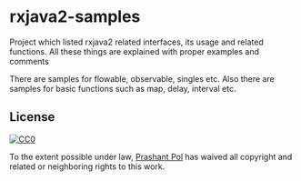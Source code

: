 # rxjava2-samples
Project which listed rxjava2 related interfaces, its usage and related functions.
All these things are explained with proper examples and comments

There are samples for flowable, observable, singles etc.
Also there are samples for basic functions such as map, delay, interval etc.

## License
[![CC0](http://mirrors.creativecommons.org/presskit/buttons/88x31/svg/cc-zero.svg)](https://creativecommons.org/publicdomain/zero/1.0/)

To the extent possible under law, [Prashant Pol](https://github.com/PrashantSPol) has waived all copyright and related or neighboring rights to this work.
